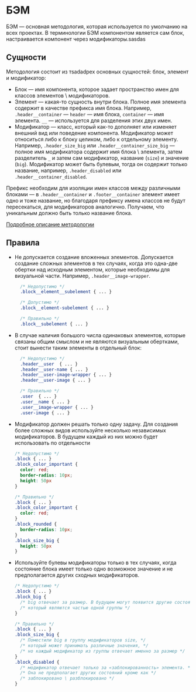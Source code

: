 # БЭМ

БЭМ — основная методология, которая используется по умолчанию на всех проектах.
В терминологии БЭМ компонентом является сам блок, настраивается компонент через
модификаторы.sasdas

## Сущности

Методология состоит из тsadadрех основных сущностей: блок, элемент и модификатор:

- Блок — имя компонента, которое задает пространство имен для классов
  элементов \ модификаторов.
- Элемент — какая-то сущность внутри блока. Полное имя элемента cодержит в
  качестве префикса имя блока. Например, `.header__container` — `header` — имя
  блока, `container` — имя элемента.
  `__` — используется для разделения этих двух имен.
- Модификатор — класс, который как-то дополняет или изменяет внешний вид или
  поведение компонента. Модификатор может относиться либо к блоку целиком,
  либо к отдельному элементу. Например, `.header_size_big` или
  `.header__container_size_big` — полное имя модификатора содержит
  имя блока \ элемента, затем разделитель `_` и затем сам модификатор,
  название (`size`) и значение (`big`). Модификатор может быть булевым, тогда
  он содержит только название, например, `.header_disabled` или
  `.header__container_disabled`.

Префикс необходим для изоляции имен классов между различными блоками — в
`.header__container` и `.footer__container` элемент имеет одно и тоже название,
но благодаря префиксу имена классов не будут пересекаться, для модификаторов
аналогично. Получаем, что уникальным должно быть только название блока.

[Подробное описание методологии](https://ru.bem.info/methodology/)

## Правила

- Не допускается создание вложенных элементов. Допускается создание сложных
  элементов в тех случаях, когда это одна-две обертки над исходным элементом,
  которые необходимы для визуальной части. Например, `.header__image-wrapper`.

  ```css
    /* Недопустимо */
    .block__element__subelement { ... }

    /* Допустимо */
    .block__element-subelement { ... }

    /* Правильно */
    .block__subelement { ... }
  ```

- В случае наличия большого числа одинаковых элементов, которые связаны общим
  смыслом и не являются визуальным обертками, стоит вынести таким элементы в
  отдельный блок:

  ```css
    /* Недопустимо */
    .header__user  { ... }
    .header__user-name { ... }
    .header__user-image-wrapper { ... }
    .header__user-image { ... }

    /* Правильно */
    .user  { ... }
    .user__name { ... }
    .user__image-wrapper { ... }
    .user-image { ... }
  ```

- Модификатор должен решать только одну задачу. Для создания более сложных
  видов используйте несколько независимых модификаторов. В будущем каждый из
  них можно будет использовать по отдельности

  ```css
  /* Недопустимо */
  .block { ... }
  .block_color_important {
    color: red;
    border-radius: 10px;
    height: 50px
  }  

  /* Правильно */
  .block { ... }
  .block_color_important {
    color: red;
  }
  .block_rounded {
    border-radius: 10px;
  }
  .block_size_big {
    height: 50px
  }
  ```

- Используйте булевы модификаторы только в тех случаях, когда состояние
  блока имеет только одно возможное значение и не предполагается других
  сходных модификаторов.

  ```css
  /* Недопустимо */
  .block { ... }
  .block_big {
    /* big отвечает за размер. В будущем могут появится другие состояния, */
    /* который являются частью одной группы */
  }  

  /* Правильно */
  .block { ... }
  .block_size_big {
    /* Поместили big в группу модификаторов size, */
    /* который может принимать различные значения, */
    /* но каждый модификатор из группы отвечает именно за размер */
  }  
  .block_disabled {
    /* модификатор отвечает только за «заблокированность» элемента. */
    /* Она не предполагает других состояний кроме как */
    /* заблокировано \ разблокировано */
  }
  ```
